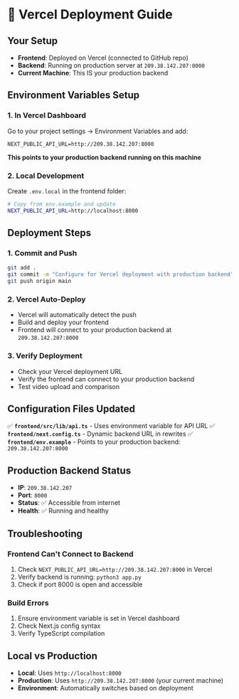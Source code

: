 # 🚀 Vercel Deployment Guide

## Your Setup
- **Frontend**: Deployed on Vercel (connected to GitHub repo)
- **Backend**: Running on production server at `209.38.142.207:8000`
- **Current Machine**: This IS your production backend

## Environment Variables Setup

### 1. In Vercel Dashboard
Go to your project settings → Environment Variables and add:

```
NEXT_PUBLIC_API_URL=http://209.38.142.207:8000
```

**This points to your production backend running on this machine**

### 2. Local Development
Create `.env.local` in the frontend folder:

```bash
# Copy from env.example and update
NEXT_PUBLIC_API_URL=http://localhost:8000
```

## Deployment Steps

### 1. Commit and Push
```bash
git add .
git commit -m "Configure for Vercel deployment with production backend"
git push origin main
```

### 2. Vercel Auto-Deploy
- Vercel will automatically detect the push
- Build and deploy your frontend
- Frontend will connect to your production backend at `209.38.142.207:8000`

### 3. Verify Deployment
- Check your Vercel deployment URL
- Verify the frontend can connect to your production backend
- Test video upload and comparison

## Configuration Files Updated

✅ **`frontend/src/lib/api.ts`** - Uses environment variable for API URL
✅ **`frontend/next.config.ts`** - Dynamic backend URL in rewrites
✅ **`frontend/env.example`** - Points to your production backend: `209.38.142.207:8000`

## Production Backend Status

- **IP**: `209.38.142.207`
- **Port**: `8000`
- **Status**: ✅ Accessible from internet
- **Health**: ✅ Running and healthy

## Troubleshooting

### Frontend Can't Connect to Backend
1. Check `NEXT_PUBLIC_API_URL=http://209.38.142.207:8000` in Vercel
2. Verify backend is running: `python3 app.py`
3. Check if port 8000 is open and accessible

### Build Errors
1. Ensure environment variable is set in Vercel dashboard
2. Check Next.js config syntax
3. Verify TypeScript compilation

## Local vs Production

- **Local**: Uses `http://localhost:8000`
- **Production**: Uses `http://209.38.142.207:8000` (your current machine)
- **Environment**: Automatically switches based on deployment
